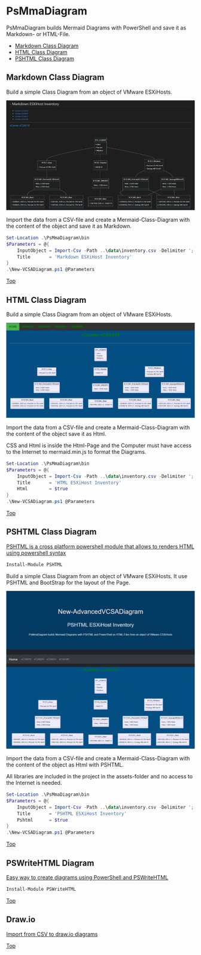 # PsMmaDiagram

PsMmaDiagram builds Mermaid Diagrams with PowerShell and save it as Markdown- or HTML-File.

 - [Markdown Class Diagram](#markdown-class-diagram)
 - [HTML Class Diagram](#html-class-diagram)
 - [PSHTML Class Diagram](#pshtml-class-diagram)

## Markdown Class Diagram

Build a simple Class Diagram from an object of VMware ESXiHosts.

![New-SimpleVCSADiagram](./img/PsMmDiagram-md.png)

Import the data from a CSV-file and create a Mermaid-Class-Diagram with the content of the object and save it as Markdown.

````PowerShell
Set-Location .\PsMmaDiagram\bin
$Parameters = @{
    InputObject = Import-Csv -Path ..\data\inventory.csv -Delimiter ';'
    Title       = 'Markdown ESXiHost Inventory'
}
.\New-VCSADiagram.ps1 @Parameters
````

[Top](#)

## HTML Class Diagram

Build a simple Class Diagram from an object of VMware ESXiHosts.

![New-SimpleVCSADiagram](./img/PsMmDiagram-html.png)

Import the data from a CSV-file and create a Mermaid-Class-Diagram with the content of the object save it as Html.

CSS and Html is inside the Html-Page and the Computer must have access to the Internet to mermaid.min.js to format the Diagrams.

````PowerShell
Set-Location .\PsMmaDiagram\bin
$Parameters = @{
    InputObject = Import-Csv -Path ..\data\inventory.csv -Delimiter ';'
    Title       = 'HTML ESXiHost Inventory'
    Html        = $true
}
.\New-VCSADiagram.ps1 @Parameters 
````

[Top](#)

## PSHTML Class Diagram

[PSHTML is a cross platform powershell module that allows to renders HTML using powershell syntax](https://pshtml.readthedocs.io/en/latest/)

````PowerShell
Install-Module PSHTML
````

Build a simple Class Diagram from an object of VMware ESXiHosts. It use PSHTML and BootStrap for the layout of the Page.

![New-AdvancedVCSADiagram](./img/AdvPsMmDiagram-html.png)

Import the data from a CSV-file and create a Mermaid-Class-Diagram with the content of the object as Html with PSHTML.

All libraries are included in the project in the assets-folder and no access to the Internet is needed.

````PowerShell
Set-Location .\PsMmaDiagram\bin
$Parameters = @{
    InputObject = Import-Csv -Path ..\data\inventory.csv -Delimiter ';'
    Title       = 'PSHTML ESXiHost Inventory'
    Pshtml      = $true
}
.\New-VCSADiagram.ps1 @Parameters 
````

[Top](#)


## PSWriteHTML Diagram

[Easy way to create diagrams using PowerShell and PSWriteHTML](https://evotec.xyz/easy-way-to-create-diagrams-using-powershell-and-pswritehtml/)

````PowerShell
Install-Module PSWriteHTML
````

[Top](#)

## Draw.io

[Import from CSV to draw.io diagrams](https://drawio-app.com/import-from-csv-to-drawio/)

[Top](#)
